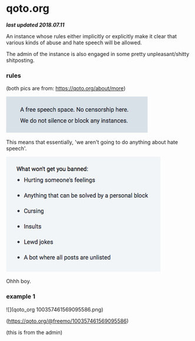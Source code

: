 # qoto.org

***last updated 2018.07.11***

An instance whose rules either implicitly or explicitly make it clear that various kinds of abuse and hate speech will be allowed.


The admin of the instance is also engaged in some pretty unpleasant/shitty shitposting.

### rules

(both pics are from: https://qoto.org/about/more)


![](rules.png)

This means that essentially, 'we aren't going to do anything about hate speech'.


![](rules2.png)

Ohhh boy.

### example 1

![](qoto_org 100357461569095586.png)

(https://qoto.org/@freemo/100357461569095586)

(this is from the admin)

